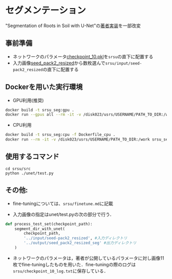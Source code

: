 # セグメンテーション
"Segmentation of Roots in Soil with U-Net"の[著者実装](https://github.com/Abe404/segmentation_of_roots_in_soil_with_unet)を一部改変



## 事前準備
* ネットワークのパラメータ[checkpoint_10.pkl](https://drive.google.com/file/d/1fm4DYDOPmbt3ec7IVtd0_zqnHoiFXI6_/view?usp=sharing)を`srsu`の直下に配置する
* 入力画像[seed_pack2_resized](https://drive.google.com/drive/folders/1xGZAnCrbeDCEjXytR7PmIMPBmYiGS3sN?usp=sharing)から数枚選んで`srsu/input/seed-pack2_resized`の直下に配置する


## Dockerを用いた実行環境
* GPU利用(推奨)
```sh
docker build -t srsu_seg:gpu .
docker run --gpus all --rm -it -v /disk023/usrs/USERNAME/PATH_TO_DIR:/work srsu_seg:gpu /bin/bash
```
* CPU利用
```sh
docker build -t srsu_seg:cpu -f Dockerfile_cpu .
docker run --rm -it -v /disk023/usrs/USERNAME/PATH_TO_DIR:/work srsu_seg:cpu /bin/bash
```


## 使用するコマンド
```
cd srsu/src
python ./unet/test.py
```

## その他:

* fine-tuningについては、`srsu/finetune.md`に記載

* 入力画像の指定はunet/test.pyの次の部分で行う．

```py
def process_test_set(checkpoint_path):
    segment_dir_with_unet(
        checkpoint_path,
        '../input/seed-pack2_resized', #入力ディレクトリ
        '../output/seed_pack2_resized_seg' #出力ディレクトリ
    )
```

* ネットワークのパラメータは，著者が公開しているパラメータに対し画像11枚でfine-tuningしたものを用いた．fine-tuningの際のログは`srsu/checkpoint_10_log.txt`に保存している．
